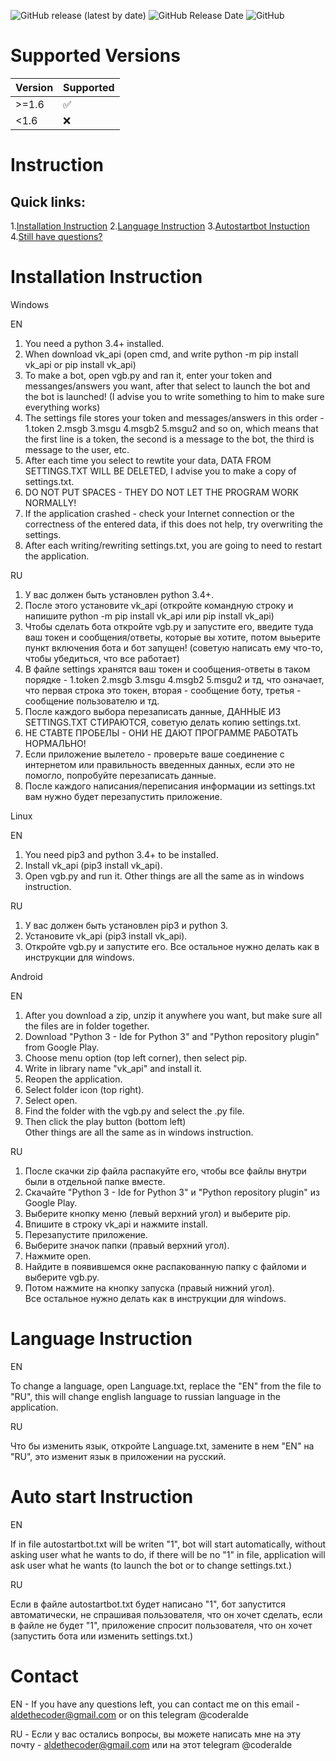 ![GitHub release (latest by date)](https://img.shields.io/github/v/release/alde-the-coder/vkgroupbot?logo=GitHub)
![GitHub Release Date](https://img.shields.io/github/release-date/Alde-the-coder/VkGroupBot?logo=GitHub)
![GitHub](https://img.shields.io/github/license/alde-the-coder/vkgroupbot?logo=GitHub)

# Supported Versions
| Version | Supported          |
| ------- | ------------------ |
| >=1.6   | :white_check_mark: |
| <1.6    | :x:                |



# Instruction
## Quick links:
1.[Installation Instruction](https://github.com/alde-the-coder/VkGroupBot#installation-instruction)
2.[Language Instruction](https://github.com/alde-the-coder/VkGroupBot#language-instruction)
3.[Autostartbot Instuction](https://github.com/alde-the-coder/VkGroupBot#auto-start-instruction)
4.[Still have questions?](https://github.com/alde-the-coder/VkGroupBot#contact)



# Installation Instruction
Windows

EN
1. You need a python 3.4+ installed.
2. When download vk_api (open cmd, and write python -m pip install vk_api or pip install vk_api)
3. To make a bot, open vgb.py and ran it, enter your token and messanges/answers you want, after that select to launch the bot and the bot is launched! (I advise you to write something to him to make sure everything works)
4. The settings file stores your token and messages/answers in this order - 1.token 2.msgb 3.msgu 4.msgb2 5.msgu2 and so on, which means that the first line is a token, the second is a message to the bot, the third is message to the user, etc.
5. After each time you select to rewtite your data, DATA FROM SETTINGS.TXT WILL BE DELETED, I advise you to make a copy of settings.txt.
6. DO NOT PUT SPACES - THEY DO NOT LET THE PROGRAM WORK NORMALLY!
7. If the application crashed - check your Internet connection or the correctness of the entered data, if this does not help, try overwriting the settings.
8. After each writing/rewriting settings.txt, you are going to need to restart the application.



RU
1. У вас должен быть установлен python 3.4+.
2. После этого установите vk_api (откройте командную строку и напишите python -m pip install vk_api или pip install vk_api)
3. Чтобы сделать бота откройте vgb.py и запустите его, введите туда ваш токен и сообщения/ответы, которые вы хотите, потом выьерите пункт включения бота и бот запущен! (советую написать ему что-то, чтобы убедиться, что все работает)
4. В файле settings хранятся ваш токен и сообщения-ответы в таком порядке - 1.token 2.msgb 3.msgu 4.msgb2 5.msgu2 и тд, что означает, что первая строка это токен, вторая - сообщение боту, третья - сообщение пользователю и тд.
5. После каждого выбора перезаписать данные, ДАННЫЕ ИЗ SETTINGS.TXT СТИРАЮТСЯ, советую делать копию settings.txt.
6. НЕ СТАВТЕ ПРОБЕЛЫ - ОНИ НЕ ДАЮТ ПРОГРАММЕ РАБОТАТЬ НОРМАЛЬНО!
7. Если приложение вылетело - проверьте ваше соединение с интернетом или правильность введенных данных, если это не помогло, попробуйте перезаписать данные.
8. После каждого написания/переписания информации из settings.txt вам нужно будет перезапустить приложение.

Linux

EN
1. You need pip3 and python 3.4+ to be installed.
2. Install vk_api (pip3 install vk_api).
3. Open vgb.py and run it.
Other things are all the same as in windows instruction.



RU
1. У вас должен быть установлен pip3 и python 3.
2. Установите vk_api (pip3 install vk_api).
3. Откройте vgb.py и запустите его.
Все остальное нужно делать как в инструкции для windows.

Android

EN
1. After you download a zip, unzip it anywhere you want, but make sure all the files are in folder together.
2. Download "Python 3 -  Ide for Python 3" and "Python repository plugin" from Google Play.
3. Choose menu option (top left corner), then select pip.
4. Write in library name "vk_api" and install it.
5.  Reopen the application.
6.  Select folder icon (top right).
7.  Select open.
8. Find the folder with the vgb.py and select the .py file.
9. Then click the play button (bottom left)
Other things are all the same as in windows instruction.



RU
1. После скачки zip файла распакуйте его, чтобы все файлы внутри были в отдельной папке вместе.
2. Скачайте "Python 3 -  Ide for Python 3" и "Python repository plugin" из Google Play.
3. Выберите кнопку меню (левый верхний угол) и выберите pip.
4. Впишите в строку vk_api и нажмите install.
5. Перезапустите приложение.
6. Выберите значок папки (правый верхний угол).
7. Нажмите open.
8. Найдите в появившемся окне распакованную папку с файломи и выберите vgb.py.
9. Потом нажмите на кнопку запуска (правый нижний угол).
Все остальное нужно делать как в инструкции для windows.




# Language Instruction

EN

To change a language, open Language.txt, replace the "EN" from the file to "RU", this will change english language to russian language in the application.

RU

Что бы изменить язык, откройте Language.txt, замените в нем "EN" на "RU", это изменит язык в приложении на русский.

# Auto start Instruction

EN

If in file autostartbot.txt will be writen "1", bot will start automatically, without asking user what he wants to do, if there will be no "1" in file, application will ask user what he wants (to launch the bot or to change settings.txt.)

RU


Если в файле autostartbot.txt будет написано "1", бот запустится автоматически, не спрашивая пользователя, что он хочет сделать, если в файле не будет "1", приложение спросит пользователя, что он хочет (запустить бота или изменить settings.txt.)

# Contact

EN - If you have any questions left, you can contact me on this email - aldethecoder@gmail.com or on this telegram @coderalde

RU - Если у вас остались вопросы, вы можете написать мне на эту почту - aldethecoder@gmail.com или на этот telegram @coderalde
